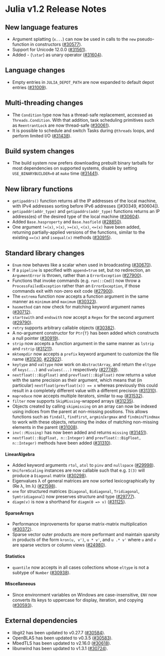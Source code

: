 Julia v1.2 Release Notes
========================

New language features
---------------------

* Argument splatting (`x...`) can now be used in calls to the `new` pseudo-function in
  constructors ([#30577]).
* Support for Unicode 12.0.0 ([#31561]).
* Added `⋆` (`\star`) as unary operator ([#31604]).

Language changes
----------------

* Empty entries in `JULIA_DEPOT_PATH` are now expanded to default depot entries ([#31009]).

Multi-threading changes
-----------------------

* The `Condition` type now has a thread-safe replacement, accessed as `Threads.Condition`.
  With that addition, task scheduling primitives such as `ReentrantLock` are now thread-safe ([#30061]).
* It is possible to schedule and switch Tasks during `@threads` loops, and perform limited I/O ([#31438]).

Build system changes
--------------------

* The build system now prefers downloading prebuilt binary tarballs for most dependencies on
  supported systems, disable by setting `USE_BINARYBUILDER=0` at `make` time ([#31441]).

New library functions
---------------------

* `getipaddrs()` function returns all the IP addresses of the local machine, with IPv4 addresses sorting before IPv6 addresses ([#30349, #30604]).
* `getipaddr(addr_type)` and `getipaddrs(addr_type)` functions returns an IP address(es) of the desired type of the local machine ([#30604]).
* Added `Base.hasproperty` and `Base.hasfield` ([#28850]).
* One argument `!=(x)`, `>(x)`, `>=(x)`, `<(x)`, `<=(x)` have been added, returning partially-applied
  versions of the functions, similar to the existing `==(x)` and `isequal(x)` methods ([#30915]).

Standard library changes
------------------------

* `Enum` now behaves like a scalar when used in broadcasting ([#30670]).
* If a `pipeline` is specified with `append=true` set, but no redirection, an `ArgumentError`
  is thrown, rather than a `ErrorException` ([#27900]).
* Functions that invoke commands (e.g. `run(::Cmd)`) now throw a `ProcessFailedException`
  rather than an `ErrorException`, if those commands exit with non-zero exit code ([#27900]).
* The `extrema` function now accepts a function argument in the same manner as `minimum` and
  `maximum` ([#30323]).
* `hasmethod` can now check for matching keyword argument names ([#30712]).
* `startswith` and `endswith` now accept a `Regex` for the second argument ([#29790]).
* `retry` supports arbitrary callable objects ([#30382]).
* A no-argument constructor for `Ptr{T}` has been added which constructs a null pointer ([#30919]).
* `strip` now accepts a function argument in the same manner as `lstrip` and `rstrip` ([#31211]).
* `mktempdir` now accepts a `prefix` keyword argument to customize the file name ([#31230], [#22922]).
* `keytype` and `valtype` now work on `AbstractArray`, and return the `eltype` of `keys(...)` and
  `values(...)` respectively ([#27749]).
* `nextfloat(::BigFloat)` and `prevfloat(::BigFloat)` now returns a value with the same precision
  as their argument, which means that (in particular) `nextfloat(prevfloat(x)) == x` whereas
  previously this could result in a completely different value with a different precision ([#31310]).
* `mapreduce` now accepts multiple iterators, similar to `map` ([#31532]).
* `filter` now supports `SkipMissing`-wrapped arrays ([#31235]).
* Objects created by calling `skipmissing` on an array can now be indexed using indices
  from the parent at non-missing positions. This allows functions such as
  `findall`, `findfirst`, `argmin`/`argmax` and `findmin`/`findmax` to work with these
  objects, returning the index of matching non-missing elements in the parent ([#31008]).
* `inv(::Missing)` has now been added and returns `missing` ([#31451]).
* `nextfloat(::BigFloat, n::Integer)` and `prevfloat(::BigFloat, n::Integer)` methods
  have been added ([#31310]).

#### LinearAlgebra
* Added keyword arguments `rtol`, `atol` to `pinv` and `nullspace` ([#29998]).
* `UniformScaling` instances are now callable such that e.g. `I(3)` will produce a `Diagonal` matrix ([#30298]).
* Eigenvalues λ of general matrices are now sorted lexicographically by (Re λ, Im λ) ([#21598]).
* `one` for structured matrices (`Diagonal`, `Bidiagonal`, `Tridiagonal`, `Symtridiagonal`) now preserves
  structure and type ([#29777]).
* `diagm(v)` is now a shorthand for `diagm(0 => v)` ([#31125]).

#### SparseArrays
* Performance improvements for sparse matrix-matrix multiplication ([#30372]).
* Sparse vector outer products are more performant and maintain sparsity in products of the
  form `kron(u, v')`, `u * v'`, and `u .* v'` where `u` and `v` are sparse vectors or column
  views ([#24980]).

#### Statistics
* `quantile` now accepts in all cases collections whose `eltype` is not a subtype of `Number` ([#30938]).

#### Miscellaneous
* Since environment variables on Windows are case-insensitive, `ENV` now converts its keys
  to uppercase for display, iteration, and copying ([#30593]).

External dependencies
---------------------

* libgit2 has been updated to v0.27.7 ([#30584]).
* OpenBLAS has been updated to v0.3.5 ([#30583]).
* MbedTLS has been updated to v2.16.0 ([#30618]).
* libunwind has been updated to v1.3.1 ([#30724]).

<!--- generated by NEWS-update.jl: -->
[#21598]: https://github.com/JuliaLang/julia/issues/21598
[#22922]: https://github.com/JuliaLang/julia/issues/22922
[#24980]: https://github.com/JuliaLang/julia/issues/24980
[#27749]: https://github.com/JuliaLang/julia/issues/27749
[#27900]: https://github.com/JuliaLang/julia/issues/27900
[#28850]: https://github.com/JuliaLang/julia/issues/28850
[#29777]: https://github.com/JuliaLang/julia/issues/29777
[#29790]: https://github.com/JuliaLang/julia/issues/29790
[#29998]: https://github.com/JuliaLang/julia/issues/29998
[#30061]: https://github.com/JuliaLang/julia/issues/30061
[#30298]: https://github.com/JuliaLang/julia/issues/30298
[#30323]: https://github.com/JuliaLang/julia/issues/30323
[#30372]: https://github.com/JuliaLang/julia/issues/30372
[#30382]: https://github.com/JuliaLang/julia/issues/30382
[#30577]: https://github.com/JuliaLang/julia/issues/30577
[#30583]: https://github.com/JuliaLang/julia/issues/30583
[#30584]: https://github.com/JuliaLang/julia/issues/30584
[#30593]: https://github.com/JuliaLang/julia/issues/30593
[#30604]: https://github.com/JuliaLang/julia/issues/30604
[#30618]: https://github.com/JuliaLang/julia/issues/30618
[#30670]: https://github.com/JuliaLang/julia/issues/30670
[#30712]: https://github.com/JuliaLang/julia/issues/30712
[#30724]: https://github.com/JuliaLang/julia/issues/30724
[#30915]: https://github.com/JuliaLang/julia/issues/30915
[#30919]: https://github.com/JuliaLang/julia/issues/30919
[#30938]: https://github.com/JuliaLang/julia/issues/30938
[#31008]: https://github.com/JuliaLang/julia/issues/31008
[#31009]: https://github.com/JuliaLang/julia/issues/31009
[#31125]: https://github.com/JuliaLang/julia/issues/31125
[#31211]: https://github.com/JuliaLang/julia/issues/31211
[#31230]: https://github.com/JuliaLang/julia/issues/31230
[#31235]: https://github.com/JuliaLang/julia/issues/31235
[#31310]: https://github.com/JuliaLang/julia/issues/31310
[#31438]: https://github.com/JuliaLang/julia/issues/31438
[#31441]: https://github.com/JuliaLang/julia/issues/31441
[#31451]: https://github.com/JuliaLang/julia/issues/31451
[#31532]: https://github.com/JuliaLang/julia/issues/31532
[#31561]: https://github.com/JuliaLang/julia/issues/31561
[#31604]: https://github.com/JuliaLang/julia/issues/31604
